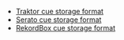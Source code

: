   - [Traktor cue storage format](Traktor%20cue%20storage%20format)
  - [Serato cue storage format](Serato%20cue%20storage%20format)
  - [RekordBox cue storage format](RekordBox%20cue%20storage%20format)
